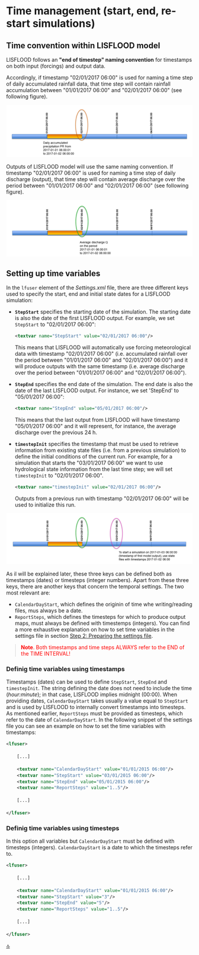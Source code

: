 # Time management (start, end, re-start simulations)

## Time convention within LISFLOOD model

LISFLOOD follows an **"end of timestep" naming convention** for timestamps on both input (forcings) and output data.

Accordingly,  if timestamp "02/01/2017 06:00" is used for naming a time step of daily accumulated rainfall data, that time step will contain rainfall accumulation between  "01/01/2017 06:00" and "02/01/2017 06:00" (see  following figure).

![](../media/image62.png)

Outputs  of LISFLOOD model will use the same naming convention. If timestamp  "02/01/2017 06:00" is used for naming a time step of daily discharge (output), that time step will contain average discharge over the period  between  "01/01/2017 06:00" and "02/01/2017 06:00" (see following  figure).

![](../media/image63.png)

## Setting up time variables

In the `lfuser` element of the *Settings.xml* file, there are three different keys used to specify the start, end and initial state dates for a LISFLOOD simulation:

- **`StepStart`** specifies the starting date of the simulation. The starting date is also the date of the first LISFLOOD output. For example, we set `StepStart` to "02/01/2017 06:00":
    ```xml
    <textvar name="StepStart" value="02/01/2017 06:00"/>
    ```
    This means that  LISFLOOD will automatically use forcing meteorological data with timestamp "02/01/2017  06:00" (i.e. accumulated rainfall over the period between "01/01/2017  06:00" and "02/01/2017 06:00") and it will produce outputs with the  same timestamp (i.e. average discharge over the period between  "01/01/2017 06:00" and "02/01/2017 06:00").
    
- **`StepEnd`** specifies the end date of the simulation. The end date is also the date of the last LISFLOOD output. For instance, we set 'StepEnd' to "05/01/2017 06:00":
    ```xml
    <textvar name="StepEnd" value="05/01/2017 06:00"/>
    ```
    This means that the last output from LISFLOOD will have timestamp "05/01/2017 06:00" and it will represent, for instance, the average discharge over the previous 24 h.
- **`timestepInit`** specifies the timestamp that must be used to retrieve information from existing state files (i.e. from a previous simulation) to define the initial conditions of the current run. For  example, for a simulation that starts the "03/01/2017 06:00" we want to use hydrological state information from the last time step; we will set `timestepInit` to "02/01/2017 06:00".
    ```xml
    <textvar name="timestepInit" value="02/01/2017 06:00"/>
    ```
    Outputs from a previous run with timestamp "02/01/2017 06:00" will be used to initialize this run.

![](../media/image64.png)

As il will be explained later, these three keys can be defined both as timestamps (dates) or timesteps (integer numbers). Apart from these three keys, there are another keys that concern the temporal settings. The two most relevant are:
* `CalendarDayStart`, which defines the originin of time whe writing/reading files, mus always be a date.
* `ReportSteps`, which defines the timesteps for which to produce output maps, must always be defined with timestemps (integers).
You can find a more exhaustive explanation on how to set time variables in the settings file in section [Step 2: Preparing the settings file](../3_step3_preparing-setting-file).

> <span style="color:red"> **Note**. Both timestamps and time steps ALWAYS refer to the END of the TIME INTERVAL!</span>

### Definig time variables using timestamps

Timestamps (dates) can be used to define `StepStart`, `StepEnd` and `timestepInit`. The string defining the date does not need to include the time (*hour:minute*); in that case, LISFLOOD implies midnight (00:00). When providing dates, `CalendarDayStart` takes usually a value equal to `StepStart` and is used by LISFLOOD to internally convert timestamps into timesteps. As mentioned earlier, `ReportSteps` must be provided as timesteps, which refer to the date of `CalendarDayStart`. In the following snippet of the settings file you can see an example on how to set the time variables with timestamps:

```xml
<lfuser>
    
    [...]

    <textvar name="CalendarDayStart" value="01/01/2015 06:00"/>
    <textvar name="StepStart" value="03/01/2015 06:00"/>                            
    <textvar name="StepEnd" value="05/01/2015 06:00"/>
    <textvar name="ReportSteps" value="1..5"/>
    
    [...]
    
</lfuser>
```

### Definig time variables using timesteps

In this option all variables but `CalendarDayStart` must be defined with timesteps (integers). `CalendarDayStart` is a date to which the timesteps refer to.

```xml
<lfuser>
    
    [...]

    <textvar name="CalendarDayStart" value="01/01/2015 06:00"/>
    <textvar name="StepStart" value="3"/>                            
    <textvar name="StepEnd" value="5"/>
    <textvar name="ReportSteps" value="1..5"/>
    
    [...]
    
</lfuser>
```

[:top:](#top)